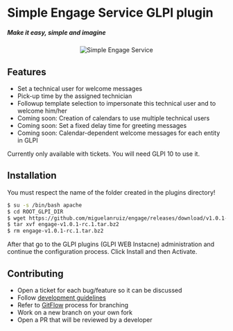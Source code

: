 # Simple Engage Service GLPI plugin

##### _Make it easy, simple and imagine_

<p align="center">
  <img src="https://raw.githubusercontent.com/miguelanruiz/engage/master/engage.svg" alt="Simple Engage Service"/>
</p>

## Features

- Set a technical user for welcome messages 
- Pick-up time by the assigned technician
- Followup template selection to impersonate this technical user and to welcome him/her
- Coming soon: Creation of calendars to use multiple technical users
- Coming soon: Set a fixed delay time for greeting messages
- Coming soon: Calendar-dependent welcome messages for each entity in GLPI

Currently only available with tickets. You will need GLPI 10 to use it.

## Installation

You must respect the name of the folder created in the plugins directory!

```sh
$ su -s /bin/bash apache 
$ cd ROOT_GLPI_DIR
$ wget https://github.com/miguelanruiz/engage/releases/download/v1.0.1-rc.1/engage-v1.0.1-rc.1.tar.bz2
$ tar xvf engage-v1.0.1-rc.1.tar.bz2
$ rm engage-v1.0.1-rc.1.tar.bz2
```

After that go to the GLPI plugins (GLPI WEB Instacne) administration and continue the configuration process. Click Install and then Activate.

## Contributing

* Open a ticket for each bug/feature so it can be discussed
* Follow [development guidelines](http://glpi-developer-documentation.readthedocs.io/en/latest/plugins/index.html)
* Refer to [GitFlow](http://git-flow.readthedocs.io/) process for branching
* Work on a new branch on your own fork
* Open a PR that will be reviewed by a developer